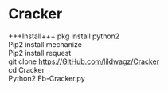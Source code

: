 # Cracker
+++Install+++
pkg install python2<br>
Pip2 install mechanize<br>
Pip2 install request<br>
git clone https://GitHub.com/lildwagz/Cracker<br>
cd Cracker<br>
Python2 Fb-Cracker.py
